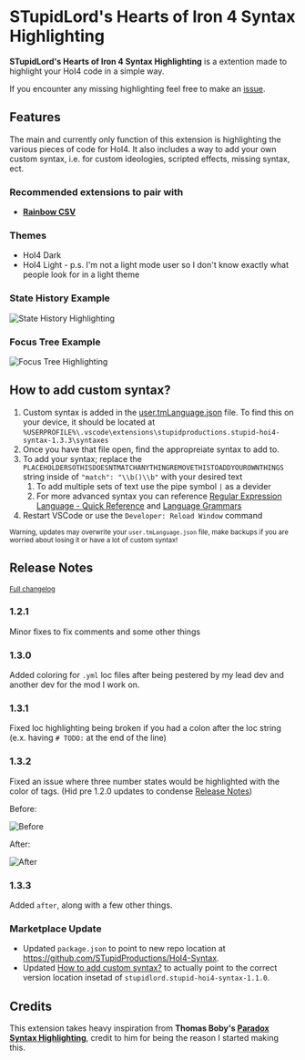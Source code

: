 # STupidLord's Hearts of Iron 4 Syntax Highlighting

**STupidLord's Hearts of Iron 4 Syntax Highlighting** is a extention made to highlight your HoI4 code in a simple way.

If you encounter any missing highlighting feel free to make an [issue](https://github.com/STupidLord/HoI4-Syntax/issues).

## Features

The main and currently only function of this extension is highlighting the various pieces of code for HoI4. It also includes a way to add your own custom syntax, i.e. for custom ideologies, scripted effects, missing syntax, ect.

### Recommended extensions to pair with
- **[Rainbow CSV](https://marketplace.visualstudio.com/items?itemName=mechatroner.rainbow-csv)**

### Themes
- HoI4 Dark
- HoI4 Light - p.s. I'm not a light mode user so I don't know exactly what people look for in a light theme

### State History Example
![State History Highlighting](images/state-history-example.png)

### Focus Tree Example
![Focus Tree Highlighting](images/focus-tree-example.png)

## How to add custom syntax?

1. Custom syntax is added in the [user.tmLanguage.json](syntaxes/user.tmLanguage.json) file. To find this on your device, it should be located at `%USERPROFILE%\.vscode\extensions\stupidproductions.stupid-hoi4-syntax-1.3.3\syntaxes`
2. Once you have that file open, find the appropreiate syntax to add to.
3. To add your syntax; replace the `PLACEHOLDERSOTHISDOESNTMATCHANYTHINGREMOVETHISTOADDYOUROWNTHINGS` string inside of `"match": "\\b()\\b"` with your desired text
    1. To add multiple sets of text use the pipe symbol `|` as a devider
    2. For more advanced syntax you can reference [Regular Expression Language - Quick Reference](https://learn.microsoft.com/en-us/dotnet/standard/base-types/regular-expression-language-quick-reference) and [Language Grammars](https://macromates.com/manual/en/language_grammars)
4. Restart VSCode or use the `Developer: Reload Window` command

<sup>Warning, updates may overwrite your `user.tmLanguage.json` file, make backups if you are worried about losing it or have a lot of custom syntax!</sup>

## Release Notes

<sup>[Full changelog](https://github.com/STupidLord/stupidlord.hoi4-syntax/blob/master/CHANGELOG.md)</sup>

### 1.2.1

Minor fixes to fix comments and some other things

### 1.3.0

Added coloring for `.yml` loc files after being pestered by my lead dev and another dev for the mod I work on.

### 1.3.1

Fixed loc highlighting being broken if you had a colon after the loc string (e.x. having `# TODO:` at the end of the line)

### 1.3.2

Fixed an issue where three number states would be highlighted with the color of tags. (Hid pre 1.2.0 updates to condense [Release Notes](#release-notes))

Before:

![Before](images/three-letter-state-before.png)

After:

![After](images/three-letter-state-after.png)

### 1.3.3

Added `after`, along with a few other things.

### Marketplace Update

- Updated `package.json` to point to new repo location at https://github.com/STupidProductions/HoI4-Syntax.
- Updated [How to add custom syntax?](#how-to-add-custom-syntax) to actually point to the correct version location insetad of `stupidlord.stupid-hoi4-syntax-1.1.0`.

## Credits

This extension takes heavy inspiration from **Thomas Boby's [Paradox Syntax Highlighting](https://github.com/cwtools/paradox-syntax)**, credit to him for being the reason I started making this.